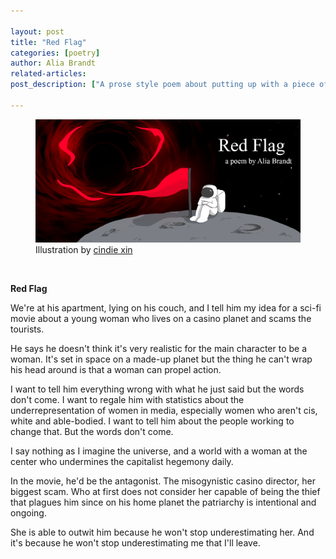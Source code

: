 ```yaml
---

layout: post
title: "Red Flag"
categories: [poetry]
author: Alia Brandt
related-articles:
post_description: ["A prose style poem about putting up with a piece of shit misogynist. Rage, silence, and revenge."]

---
```


<figure class="figure">
	<img src="/assets/post_media/2021-4-7-red-flag/red_flag_graphic.png" class="figure-img img-fluid rounded" alt="illustration">
	<figcaption class="figure-caption text-right">
		Illustration by <a href="/creatordirectory/cindiexin" target="_blank">cindie xin</a>
	</figcaption>
</figure>

&zwnj; 

**Red Flag**

We're at his apartment, lying on his couch, and I tell him my idea for a sci-fi movie about a young woman who lives on a casino planet and scams the tourists.  

He says he doesn't think it's very realistic for the main character to be a woman. It's set in space on a made-up planet but the thing he can't wrap his head around is that a woman can propel action.  

I want to tell him everything wrong with what he just said but the words don't come. I want to regale him with statistics about the underrepresentation of women in media, especially women who aren't cis, white and able-bodied. I want to tell him about the people working to change that. But the words don't come.  

I say nothing as I imagine the universe, and a world with a woman at the center who undermines the capitalist hegemony daily.  

In the movie, he'd be the antagonist. The misogynistic casino director, her biggest scam. Who at first does not consider her capable of being the thief that plagues him since on his home planet the patriarchy is intentional and ongoing.  

She is able to outwit him because he won't stop underestimating her. And it's because he won't stop underestimating me that I'll leave.